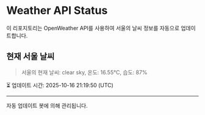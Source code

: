 
# Weather API Status

이 리포지토리는 OpenWeather API를 사용하여 서울의 날씨 정보를 자동으로 업데이트합니다.

## 현재 서울 날씨
> 서울의 현재 날씨: clear sky, 온도: 16.55°C, 습도: 87%

⏳ 업데이트 시간: 2025-10-16 21:19:50 (UTC)

---
자동 업데이트 봇에 의해 관리됩니다.
